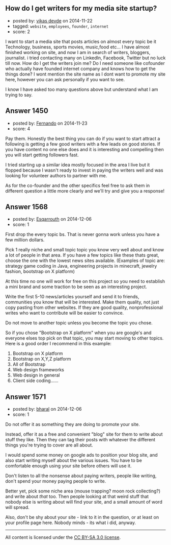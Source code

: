 ## How do I get writers for my media site startup?

- posted by: [vikas devde](https://stackexchange.com/users/1752535/vikas-devde) on 2014-11-22
- tagged: `website`, `employees`, `founder`, `internet`
- score: 2

<p>I want to start a media site that posts articles on almost every topic be it Technology, business, sports movies, music,food etc... I have almost finished working on site, and now I am in search of writers, bloggers, journalist. i tried contacting many on LinkedIn, Facebook, Twitter but no luck till now. How do I get the writers join me? Do I need someone like cofounder who actually have founded internet company and knows how to get the things done? I wont mention the site name as I dont want to promote my site here, however you can ask personally if you want to see. </p>

<p>I know I have asked too many questions above but understand what I am trying to say.</p>



## Answer 1450

- posted by: [Fernando](https://stackexchange.com/users/5092626/fernando) on 2014-11-23
- score: 4

<p>Pay them. Honestly the best thing you can do if you want to start attract a following is getting a few good writers with a few leads on good stories. If you have content no one else does and it is interesting and compelling then you will start getting followers fast.</p>

<p>I tried starting up a similar idea mostly focused in the area I live but it flopped because I wasn't ready to invest in paying the writers well and was looking for volunteer authors to partner with me.</p>

<p>As for the co-founder and the other specifics feel free to ask them in different question a little more clearly and we'll try and give you a response!</p>



## Answer 1568

- posted by: [Esqarrouth](https://stackexchange.com/users/3055586/esqarrouth) on 2014-12-06
- score: 1

<p>First drop the every topic bs. That is never gonna work unless you have a few million dollars. </p>

<p>Pick 1 really niche and small topic topic you know very well about and know a lot of people in that area. If you have a few topics like these thats great, choose the one with the lowest news sites available. (Examples of topic are: strategy game coding in Java, engineering projects in minecraft, jewelry fashion, bootstrap on X platform)</p>

<p>At this time no one will work for free on this project so you need to establish a mini brand and some traction to be seen as an interesting project.</p>

<p>Write the first 5-10 news/articles yourself and send it to friends, communities you know that will be interested. Make them quality, not just copy pasting from other websites. If they are good quality, nonprofessional writes who want to contribute will be easier to convince.</p>

<p>Do not move to another topic unless you become the topic you chose.</p>

<p>So if you chose "Bootstrap on X platform" when you are google's and everyone elses top pick on that topic, you may start moving to other topics. Here is a good order I recommend in this example:</p>

<ol>
<li>Bootstrap on X platform</li>
<li>Bootstrap on X,Y,Z platform</li>
<li>All of Bootstrap</li>
<li>Web design frameworks</li>
<li>Web design in general</li>
<li>Client side coding......</li>
</ol>



## Answer 1571

- posted by: [bharal](https://stackexchange.com/users/1059510/bharal) on 2014-12-06
- score: 1

<p>Do not offer it as something they are doing to promote your site. </p>

<p>Instead, offer it as a free and convenient "blog" site for them to write about stuff they like. Then they can tag their posts with whatever the different things you're trying to cover are all about.</p>

<p>I would spend some money on google ads to position your blog site, and also start writing myself about the various issues. You have to be comfortable enough using your site before others will use it. </p>

<p>Don't listen to all the nonsense about paying writers, people like writing, don't spend your money paying people to write. </p>

<p>Better yet, pick some niche area (mouse trapping? moon rock collecting?) and write about  <em>that</em> too. Then people looking at that weird stuff that nobody else is writing about will find your site, and a small amount of word will spread.</p>

<p>Also, don't be shy about your site - link to it in the question, or at least on your profile page here. Nobody minds - its what i did, anyway.</p>




---

All content is licensed under the [CC BY-SA 3.0 license](https://creativecommons.org/licenses/by-sa/3.0/).
